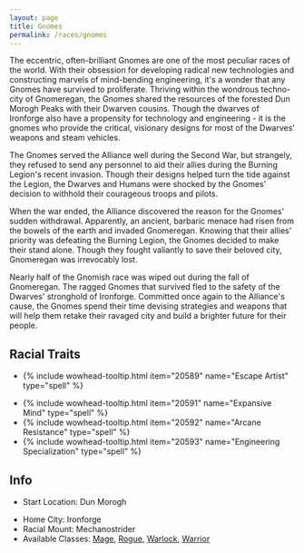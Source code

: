 ```yaml
---
layout: page
title: Gnomes
permalink: /races/gnomes
---
```


The eccentric, often-brilliant Gnomes are one of the most peculiar races of the world. With their obsession for developing radical new technologies and constructing marvels of mind-bending engineering, it's a wonder that any Gnomes have survived to proliferate.
Thriving within the wondrous techno-city of Gnomeregan, the Gnomes shared the resources of the forested Dun Morogh Peaks with their Dwarven cousins. Though the dwarves of Ironforge also have a propensity for technology and engineering - it is the gnomes who provide the critical, visionary designs for most of the Dwarves' weapons and steam vehicles.

The Gnomes served the Alliance well during the Second War, but strangely, they refused to send any personnel to aid their allies during the Burning Legion's recent invasion. Though their designs helped turn the tide against the Legion, the Dwarves and Humans were shocked by the Gnomes' decision to withhold their courageous troops and pilots.

When the war ended, the Alliance discovered the reason for the Gnomes' sudden withdrawal. Apparently, an ancient, barbaric menace had risen from the bowels of the earth and invaded Gnomeregan. Knowing that their allies' priority was defeating the Burning Legion, the Gnomes decided to make their stand alone. Though they fought valiantly to save their beloved city, Gnomeregan was irrevocably lost.

Nearly half of the Gnomish race was wiped out during the fall of Gnomeregan. The ragged Gnomes that survived fled to the safety of the Dwarves' stronghold of Ironforge. Committed once again to the Alliance's cause, the Gnomes spend their time devising strategies and weapons that will help them retake their ravaged city and build a brighter future for their people.

## Racial Traits

+ {% include wowhead-tooltip.html item="20589" name="Escape Artist" type="spell" %}
- {% include wowhead-tooltip.html item="20591" name="Expansive Mind" type="spell" %}
- {% include wowhead-tooltip.html item="20592" name="Arcane Resistance" type="spell" %}
- {% include wowhead-tooltip.html item="20593" name="Engineering Specialization" type="spell" %}

## Info

+ Start Location: Dun Morogh 
- Home City: Ironforge 
- Racial Mount: Mechanostrider 
- Available Classes: [Mage](/classes/mage), [Rogue](/classes/rogue), [Warlock](/classes/warlock), [Warrior](/classes/warrior)
